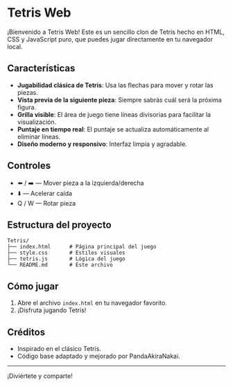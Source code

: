 # Tetris Web

¡Bienvenido a Tetris Web! Este es un sencillo clon de Tetris hecho en HTML, CSS y JavaScript puro, que puedes jugar directamente en tu navegador local.

## Características

- **Jugabilidad clásica de Tetris**: Usa las flechas para mover y rotar las piezas.
- **Vista previa de la siguiente pieza**: Siempre sabrás cuál será la próxima figura.
- **Grilla visible**: El área de juego tiene líneas divisorias para facilitar la visualización.
- **Puntaje en tiempo real**: El puntaje se actualiza automáticamente al eliminar líneas.
- **Diseño moderno y responsivo**: Interfaz limpia y agradable.

## Controles

- ⬅️ / ➡️ — Mover pieza a la izquierda/derecha
- ⬇️ — Acelerar caída
- Q / W — Rotar pieza

## Estructura del proyecto

```
Tetris/
├── index.html      # Página principal del juego
├── style.css       # Estilos visuales
├── tetris.js       # Lógica del juego
└── README.md       # Este archivo
```

## Cómo jugar

1. Abre el archivo `index.html` en tu navegador favorito.
2. ¡Disfruta jugando Tetris!

## Créditos

- Inspirado en el clásico Tetris.
- Código base adaptado y mejorado por PandaAkiraNakai.

---
¡Diviértete y comparte!